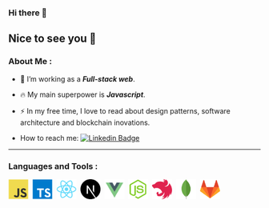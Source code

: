### Hi there 👋

## Nice to see you 👋

### About Me :

- :telescope: I’m working as a _**Full-stack web**_.

- :fire: My main superpower is _**Javascript**_.

- :zap: In my free time, I love to read about design patterns, software architecture and blockchain inovations.

- How to reach me: [![Linkedin Badge](https://img.shields.io/badge/-Mahmod-blue?style=flat&logo=Linkedin&logoColor=white)](https://www.linkedin.com/in/mahmod-ghnaj-74842b210/)

---

### Languages and Tools :

<div>
 <img src="https://github.com/mahmodghnaj/mahmodghnaj/blob/main/icons/javascript.svg" title="Javascript" alt="Javascript" width="40" height="40"/>&nbsp;
 <img src="https://github.com/mahmodghnaj/mahmodghnaj/blob/main/icons/typescript.svg" title="Typescript" alt="Typescript" width="40" height="40"/>&nbsp;
 <img src="https://github.com/mahmodghnaj/mahmodghnaj/blob/main/icons/react.svg" title="React" alt="React" width="40" height="40"/>&nbsp;
<img src="https://github.com/mahmodghnaj/mahmodghnaj/blob/main/icons/next.svg" title="nextJs" alt="nextJs" width="40" height="40"/>&nbsp;
<img src="https://github.com/mahmodghnaj/mahmodghnaj/blob/main/icons/vue.svg" title="vue" alt="vue" width="40" height="40"/>&nbsp;
<img src="https://github.com/mahmodghnaj/mahmodghnaj/blob/main/icons/node.svg" title="node" alt="node" width="40" height="40"/>&nbsp;
<img src="https://github.com/mahmodghnaj/mahmodghnaj/blob/main/icons/nest.svg" title="Nest" alt="Nest" width="40" height="40"/>&nbsp;
<img src="https://github.com/mahmodghnaj/mahmodghnaj/blob/main/icons/mongodb.svg" title="Mongodb" alt="Mongodb" width="40" height="40"/>&nbsp;
<img src="https://github.com/mahmodghnaj/mahmodghnaj/blob/main/icons/gitlab.svg" title="Gitlab" alt="Gitlab" width="40" height="40"/>

</div>

<!--
**mateogalic112/mateogalic112** is a ✨ _special_ ✨ repository because its `README.md` (this file) appears on your GitHub profile.

Here are some ideas to get you started:

- 🔭 I’m currently working on ...
- 🌱 I’m currently learning ...
- 👯 I’m looking to collaborate on ...
- 🤔 I’m looking for help with ...
- 💬 Ask me about ...
- 📫 How to reach me: ...
- 😄 Pronouns: ...
- ⚡ Fun fact: ...
-->
